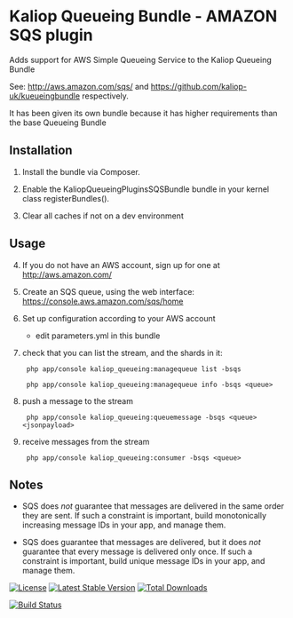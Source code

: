 # Kaliop Queueing Bundle - AMAZON SQS plugin

Adds support for AWS Simple Queueing Service to the Kaliop Queueing Bundle

See: http://aws.amazon.com/sqs/ and https://github.com/kaliop-uk/kueueingbundle respectively.

It has been given its own bundle because it has higher requirements than the base Queueing Bundle


## Installation

1. Install the bundle via Composer.

2. Enable the KaliopQueueingPluginsSQSBundle bundle in your kernel class registerBundles().

3. Clear all caches if not on a dev environment


## Usage

4. If you do not have an AWS account, sign up for one at http://aws.amazon.com/

5. Create an SQS queue, using the web interface: https://console.aws.amazon.com/sqs/home

6. Set up configuration according to your AWS account

    - edit parameters.yml in this bundle
 
7. check that you can list the stream, and the shards in it:
 
        php app/console kaliop_queueing:managequeue list -bsqs
        
        php app/console kaliop_queueing:managequeue info -bsqs <queue>

8. push a message to the stream 

        php app/console kaliop_queueing:queuemessage -bsqs <queue> <jsonpayload>
        
9. receive messages from the stream

        php app/console kaliop_queueing:consumer -bsqs <queue>


## Notes

* SQS does *not* guarantee that messages are delivered in the same order they are sent.
    If such a constraint is important, build monotonically increasing message IDs in your app, and manage them.

* SQS does guarantee that messages are delivered, but it does *not* guarantee that every message is delivered only once.
    If such a constraint is important, build unique message IDs in your app, and manage them. 


[![License](https://poser.pugx.org/kaliop/queueingbundle-sqs/license)](https://packagist.org/packages/kaliop/queueingbundle-sqs)
[![Latest Stable Version](https://poser.pugx.org/kaliop/queueingbundle-sqs/v/stable)](https://packagist.org/packages/kaliop/queueingbundle-sqs)
[![Total Downloads](https://poser.pugx.org/kaliop/queueingbundle-sqs/downloads)](https://packagist.org/packages/kaliop/queueingbundle-sqs)

[![Build Status](https://travis-ci.org/kaliop-uk/queueingbundle-sqs.svg?branch=master)](https://travis-ci.org/kaliop-uk/queueingbundle-sqs)
